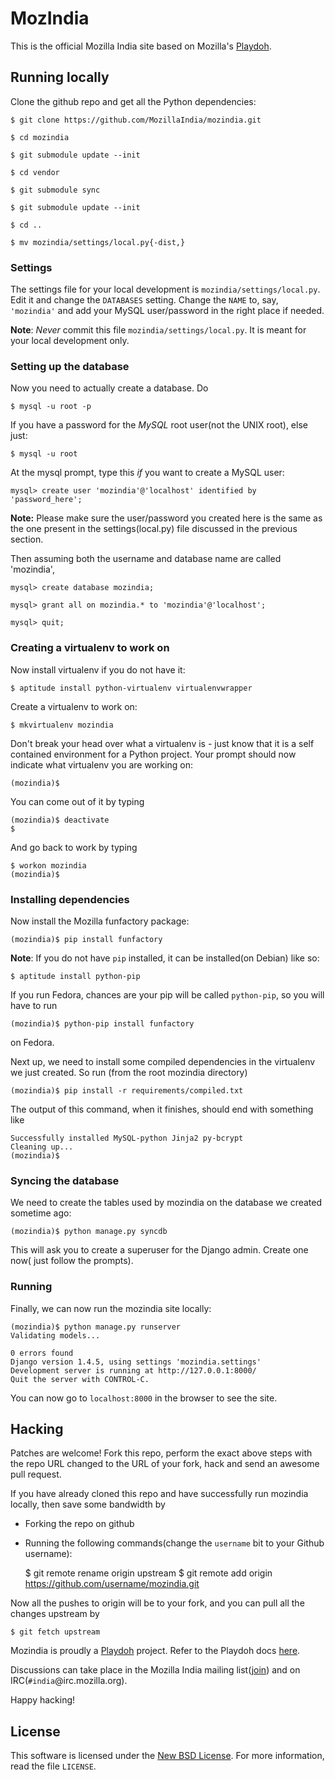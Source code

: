 MozIndia
==========

This is the official Mozilla India site based on Mozilla's [Playdoh][gh-playdoh].

## Running locally
Clone the github repo and get all the Python dependencies:

    $ git clone https://github.com/MozillaIndia/mozindia.git

    $ cd mozindia

    $ git submodule update --init

    $ cd vendor

    $ git submodule sync

    $ git submodule update --init

    $ cd ..

    $ mv mozindia/settings/local.py{-dist,}


### Settings
The settings file for your local development is `mozindia/settings/local.py`.
Edit it and change the `DATABASES` setting. Change the `NAME` to, say,
`'mozindia'` and add your MySQL user/password in the right place if needed.

**Note**: *Never* commit this file `mozindia/settings/local.py`. It is meant
for your local development only.


### Setting up the database
Now you need to actually create a database. Do

    $ mysql -u root -p

If you have a password for the *MySQL* root user(not the UNIX root),
else just:

    $ mysql -u root

At the mysql prompt, type this *if* you want to create a MySQL user:

    mysql> create user 'mozindia'@'localhost' identified by 'password_here';

**Note:** Please make sure the user/password you created here is the same as 
the one present in the settings(local.py) file discussed in the previous
section.

Then assuming both the username and database name are called 'mozindia',

    mysql> create database mozindia;

    mysql> grant all on mozindia.* to 'mozindia'@'localhost';

    mysql> quit;


### Creating a virtualenv to work on
Now install virtualenv if you do not have it:

    $ aptitude install python-virtualenv virtualenvwrapper

Create a virtualenv to work on:

    $ mkvirtualenv mozindia

Don't break your head over what a virtualenv is - just know that it is a self 
contained environment for a Python project. Your prompt should now indicate
what virtualenv you are working on:

    (mozindia)$ 

You can come out of it by typing

    (mozindia)$ deactivate
    $ 

And go back to work by typing

    $ workon mozindia
    (mozindia)$ 


### Installing dependencies
Now install the Mozilla funfactory package:

    (mozindia)$ pip install funfactory

**Note**: If you do not have `pip` installed, it can be installed(on Debian)
like so:

    $ aptitude install python-pip

If you run Fedora, chances are your pip will be called `python-pip`, so you
will have to run

    (mozindia)$ python-pip install funfactory

on Fedora.

Next up, we need to install some compiled dependencies in the virtualenv we
just created. So run (from the root mozindia directory)

    (mozindia)$ pip install -r requirements/compiled.txt 

The output of this command, when it finishes, should end with something like
    
    Successfully installed MySQL-python Jinja2 py-bcrypt
    Cleaning up...
    (mozindia)$ 


### Syncing the database
We need to create the tables used by mozindia on the database we created
sometime ago:

    (mozindia)$ python manage.py syncdb

This will ask you to create a superuser for the Django admin. Create one now(
just follow the prompts).


### Running
Finally, we can now run the mozindia site locally:

    (mozindia)$ python manage.py runserver
    Validating models...

    0 errors found
    Django version 1.4.5, using settings 'mozindia.settings'
    Development server is running at http://127.0.0.1:8000/
    Quit the server with CONTROL-C.


You can now go to `localhost:8000` in the browser to see the site. 


## Hacking
Patches are welcome! Fork this repo, perform the exact above steps with the
repo URL changed to the URL of your fork, hack and send an awesome pull
request.

If you have already cloned this repo and have successfully run mozindia
locally, then save some bandwidth by 

- Forking the repo on github
- Running the following commands(change the `username` bit to your Github
  username):


    $ git remote rename origin upstream
    $ git remote add origin https://github.com/username/mozindia.git


Now all the pushes to origin will be to your fork, and you can pull all the
changes upstream by

    $ git fetch upstream

Mozindia is proudly a [Playdoh][gh-playdoh] project. Refer to the Playdoh
docs [here][docs].

Discussions can take place in the Mozilla India mailing list([join][mozindia-mailman])
and on IRC(`#india`@irc.mozilla.org).

Happy hacking!

## License
This software is licensed under the [New BSD License][BSD]. For more
information, read the file ``LICENSE``.

[gh-playdoh]: https://github.com/mozilla/playdoh
[docs]: http://playdoh.rtfd.org/
[BSD]: http://creativecommons.org/licenses/BSD/
[mozindia-mailman]: https://lists.mozilla.org/listinfo/community-india
